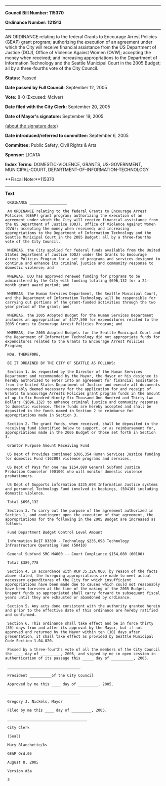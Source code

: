 

********

**Council Bill Number: 115370**
   
**Ordinance Number: 121913**
********

 AN ORDINANCE relating to the federal Grants to Encourage Arrest Policies (GEAP) grant program; authorizing the execution of an agreement under which the City will receive financial assistance from the US Department of Justice (DOJ), Office of Violence Against Women (OVW); accepting the money when received; and increasing appropriations to the Department of Information Technology and the Seattle Municipal Court in the 2005 Budget; all by a three-fourths vote of the City Council.

**Status:** Passed
   
**Date passed by Full Council:** September 12, 2005
   
**Vote:** 8-0 (Excused: McIver)
   
**Date filed with the City Clerk:** September 20, 2005
   
**Date of Mayor's signature:** September 19, 2005
   
[(about the signature date)](/~public/approvaldate.htm)
   
   
   
**Date introduced/referred to committee:** September 6, 2005
   
**Committee:** Public Safety, Civil Rights & Arts
   
**Sponsor:** LICATA
   
   
**Index Terms:** DOMESTIC-VIOLENCE, GRANTS, US-GOVERNMENT, MUNICIPAL-COURT, DEPARTMENT-OF-INFORMATION-TECHNOLOGY

**Fiscal Note:**115370

********

**Text**
   
```
 ORDINANCE _________________

 AN ORDINANCE relating to the federal Grants to Encourage Arrest Policies (GEAP) grant program; authorizing the execution of an agreement under which the City will receive financial assistance from the US Department of Justice (DOJ), Office of Violence Against Women (OVW); accepting the money when received; and increasing appropriations to the Department of Information Technology and the Seattle Municipal Court in the 2005 Budget; all by a three-fourths vote of the City Council.

 WHEREAS, the City applied for federal funds available from the United States Department of Justice (DOJ) under the Grants to Encourage Arrest Policies Program for a set of programs and services designed to continue and enhance its criminal justice and community response to domestic violence; and

 WHEREAS, DOJ has approved renewed funding for programs to be administered by the City with funding totaling $696,132 for a 24- month grant award period; and

 WHEREAS, the Human Services Department, the Seattle Municipal Court, and the Department of Information Technology will be responsible for carrying out portions of the grant-funded activities through the two year period of the grant; and

 WHEREAS, the 2005 Adopted Budget for the Human Services Department includes an appropriation of $477,590 for expenditures related to the 2005 Grants to Encourage Arrest Policies Program; and

 WHEREAS, the 2005 Adopted Budgets for the Seattle Municipal Court and the Department of Information Technology did not appropriate funds for expenditures related to the Grants to Encourage Arrest Policies Program;

 NOW, THEREFORE,

 BE IT ORDAINED BY THE CITY OF SEATTLE AS FOLLOWS:

 Section 1. As requested by the Director of the Human Services Department and recommended by the Mayor, the Mayor or his designee is hereby authorized to enter into an agreement for financial assistance from the United States Department of Justice and execute all documents reasonably deemed necessary for the application for and receipt of Grants to Encourage Arrests Policies grant program funds in the amount of up to Six Hundred Ninety Six Thousand One Hundred and Thirty-two Dollars ($696,132) to enhance criminal justice and community response to domestic violence. These funds are hereby accepted and shall be deposited in the funds named in Section 2 to reimburse for appropriations made in Section 3.

 Section 2. The grant funds, when received, shall be deposited in the receiving fund identified below to support, or as reimbursement for, appropriations made in the 2005 Budget or those set forth in Section 3.

 Grantor Purpose Amount Receiving Fund

 US Dept of Provides continued $306,354 Human Services Justice funding for domestic Fund (16200) violence programs and services.

 US Dept of Pays for one new $154,080 General Subfund Justice Probation Counselor (00100) who will monitor domestic violence probationers.

 US Dept of Supports information $235,698 Information Justice systems and personnel Technology Fund involved in bookings, (50410) including domestic violence.

 Total $696,132

 Section 3. To carry out the purpose of the agreement authorized in Section 1, and contingent upon the execution of that agreement, the appropriations for the following in the 2005 Budget are increased as follows:

 Fund Department Budget Control Level Amount

 Information DoIT D3300 - Technology $235,698 Technology Infrastructure Operating Fund (50410)

 General Subfund SMC M4000 -- Court Compliance $154,080 (00100)

 Total $389,778

 Section 4. In accordance with RCW 35.32A.060, by reason of the facts above stated, the foregoing appropriations are made to meet actual necessary expenditures of the City for which insufficient appropriations have been made due to causes which could not reasonably have been foreseen at the time of the making of the 2005 Budget. Unspent funds so appropriated shall carry forward to subsequent fiscal years until they are exhausted or abandoned by ordinance.

 Section 5. Any acts done consistent with the authority granted herein and prior to the effective date of this ordinance are hereby ratified and confirmed.

 Section 6. This ordinance shall take effect and be in force thirty (30) days from and after its approval by the Mayor, but if not approved and returned by the Mayor within ten (10) days after presentation, it shall take effect as provided by Seattle Municipal Code Section 1.04.020.

 Passed by a three-fourths vote of all the members of the City Council the ____ day of _________, 2005, and signed by me in open session in authentication of its passage this _____ day of __________, 2005.

 _________________________________

 President __________of the City Council

 Approved by me this ____ day of _________, 2005.

 _________________________________

 Gregory J. Nickels, Mayor

 Filed by me this ____ day of _________, 2005.

 ____________________________________

 City Clerk

 (Seal)

 Mary Blanchette/ks

 GEAP Ord.05

 August 8, 2005

 Version #3a

 3

```
